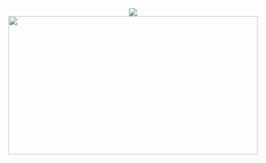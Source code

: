 

<div align="center">
<a href="https://github.com/thanhyou00">
    <img src="https://readme-typing-svg.herokuapp.com/?lines=There+is+crack+in+everything,;+that’s+how+the+light+gets+in.;&center=true&width=500&height=50"/>
</a>
 </div>
<img src="https://i.pinimg.com/originals/85/58/91/855891b6903caa72a5a7172a6c823345.gif" width=100% height=280 />
